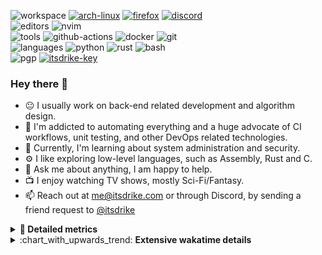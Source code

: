 ![workspace](https://img.shields.io/static/v1?label=&message=workspace:&color=555&style=flat-square)
[![arch-linux](https://img.shields.io/static/v1?logo=arch-linux&label=&message=Arch%20Linux&color=111&logoColor=AAA&style=flat-square)](https://archlinux.org)
[![firefox](https://img.shields.io/static/v1?logo=firefox-browser&label=&message=Firefox&color=111&logoColor=AAA&style=flat-square)](https://mozilla.org/en-US/firefox/)
[![discord](https://img.shields.io/static/v1?logo=discord&label=&message=Discord&color=111&logoColor=AAA&style=flat-square)](https://discord.gg/zmQ3NcSY)
<br>
![editors](https://img.shields.io/static/v1?label=&message=editors:&color=555&style=flat-square)
![nvim](https://img.shields.io/static/v1?logo=neovim&label=&message=NeoVim&color=111&logoColor=AAA&style=flat-square)
<br>
![tools](https://img.shields.io/static/v1?label=&message=tools:&color=555&style=flat-square)
![github-actions](https://img.shields.io/static/v1?logo=github-actions&label=&message=github%20actions&color=111&logoColor=AAA&style=flat-square)
![docker](https://img.shields.io/static/v1?logo=docker&label=&message=docker&color=111&logoColor=AAA&style=flat-square)
![git](https://img.shields.io/static/v1?logo=git&label=&message=git&color=111&logoColor=AAA&style=flat-square)
<br>
![languages](https://img.shields.io/static/v1?label=&message=languages:&color=555&style=flat-square)
![python](https://img.shields.io/static/v1?logo=python&label=&message=python&color=111&logoColor=AAA&style=flat-square&link=)
![rust](https://img.shields.io/static/v1?logo=rust&label=&message=rust&color=111&logoColor=AAA&style=flat-square)
![bash](https://img.shields.io/static/v1?logo=gnu-bash&label=&message=bash&color=111&logoColor=AAA&style=flat-square)
<br>
![pgp](https://img.shields.io/static/v1?label=&message=pgp:&color=555&style=flat-square)
[![itsdrike-key](https://img.shields.io/static/v1?logo=gnuprivacyguard&label=&message=0xFA2745890B7048C0&color=111&logoColor=AAA&style=flat-square)](https://github.com/ItsDrike.gpg)

<!-- Load profile visitor count, but don't display it, keep it as a private stat, no need to show off (888)-->
[](https://visitor-badge.glitch.me/badge?page_id=ItsDrike.ItsDrike)

### Hey there 👋

- :neutral_face: I usually work on back-end related development and algorithm design.
- :man: I'm addicted to automating everything and a huge advocate of CI workflows, unit testing, and other DevOps related technologies.
- :seedling: Currently, I'm learning about system administration and security.
- :gear: I like exploring low-level languages, such as Assembly, Rust and C.
- :speech_balloon: Ask me about anything, I am happy to help.
- :tv: I enjoy watching TV shows, mostly Sci-Fi/Fantasy.
- :mailbox: Reach out at [me@itsdrike.com](mailto:me@itsdrike.com) or through Discord, by sending a friend request to [@itsdrike](https://s.itsdrike.com/discord)

<details>
 <summary> <b>📌 Detailed metrics</b></summary>
 
 <table>
  <tr>
    <th>🙋 Profile Details</th>
    <th>🧮 Repositories traffic</th>
  </tr>
  <tr>
   <td>
     <img alt="" width="400" src="https://github.com/ItsDrike/ItsDrike/blob/master/metrics/profile.svg">
   </td>
   <td>
     <img alt="" width="400" src="https://github.com/ItsDrike/ItsDrike/blob/master/metrics/repositories.svg">
   </td>
  </tr>
  <tr>
    <th>📅 Isometric commit calendar</th>
    <th>🈷️ Most used languages</th>
  </tr>
  <tr>
    <td align="center">
      <img alt="" width="400" src="https://github.com/ItsDrike/ItsDrike/blob/master/metrics/isocalendar.svg">
    </td>
    <td>
      <img alt="" width="400" src="https://github.com/ItsDrike/ItsDrike/blob/master/metrics/languages.svg">
    </td>
  </tr>
  <tr>
   <th>♐ Code snippet of the day</th>
   <th>🌟 Recently starred repositories</th>
  </tr>
  <tr>
   <td align="center">
    <img alt="" width="400" src="https://github.com/ItsDrike/ItsDrike/blob/master/metrics/code_snippet.svg">
   </td>
   <td align="center">
    <img alt="" width="400" src="https://github.com/ItsDrike/ItsDrike/blob/master/metrics/starred_repos.svg">
   </td>
  </tr>
  <tr>
    <th>💡 Coding habits</th>
    <th>⏰ WakaTime plugin</th>
  </tr>
  <tr>
   <td align="center">
    <img alt="" width="400" src="https://github.com/ItsDrike/ItsDrike/blob/master/metrics/habits.svg">
   </td>
   <td align="center">
     <img alt="" width="400" src="https://github.com/ItsDrike/ItsDrike/blob/master/metrics/wakatime.svg">
   </td>
  </tr>
 </table>
</details>

<details>
 <summary>:chart_with_upwards_trend: <b>Extensive wakatime details</b></summary>
 
<!--START_SECTION:waka-->
![Code Time](http://img.shields.io/badge/Code%20Time-4%2C713%20hrs%205%20mins-blue)

**I'm a Night 🦉** 

```text
🌞 Morning                967 commits         ██░░░░░░░░░░░░░░░░░░░░░░░   08.12 % 
🌆 Daytime                3653 commits        ████████░░░░░░░░░░░░░░░░░   30.66 % 
🌃 Evening                4542 commits        ██████████░░░░░░░░░░░░░░░   38.12 % 
🌙 Night                  2753 commits        ██████░░░░░░░░░░░░░░░░░░░   23.11 % 
```
📅 **I'm Most Productive on Monday** 

```text
Monday                   2116 commits        ████░░░░░░░░░░░░░░░░░░░░░   17.76 % 
Tuesday                  1678 commits        ████░░░░░░░░░░░░░░░░░░░░░   14.08 % 
Wednesday                1769 commits        ████░░░░░░░░░░░░░░░░░░░░░   14.85 % 
Thursday                 1549 commits        ███░░░░░░░░░░░░░░░░░░░░░░   13.00 % 
Friday                   1549 commits        ███░░░░░░░░░░░░░░░░░░░░░░   13.00 % 
Saturday                 1473 commits        ███░░░░░░░░░░░░░░░░░░░░░░   12.36 % 
Sunday                   1781 commits        ████░░░░░░░░░░░░░░░░░░░░░   14.95 % 
```


📊 **This Week I Spent My Time On** 

```text
💬 Programming Languages: 
Nix                      19 hrs 46 mins      ██████████████████░░░░░░░   70.90 % 
TOML                     1 hr 52 mins        ██░░░░░░░░░░░░░░░░░░░░░░░   06.74 % 
Python                   1 hr 25 mins        █░░░░░░░░░░░░░░░░░░░░░░░░   05.13 % 
Other                    1 hr 10 mins        █░░░░░░░░░░░░░░░░░░░░░░░░   04.24 % 
Markdown                 1 hr 7 mins         █░░░░░░░░░░░░░░░░░░░░░░░░   04.03 % 

🔥 Editors: 
Neovim                   27 hrs 53 mins      █████████████████████████   100.00 % 

💻 Operating System: 
Linux                    27 hrs 53 mins      █████████████████████████   100.00 % 
```

**I Mostly Code in Python** 

```text
C++                      8 repos             ███░░░░░░░░░░░░░░░░░░░░░░   11.11 % 
Lua                      5 repos             ██░░░░░░░░░░░░░░░░░░░░░░░   06.94 % 
C#                       2 repos             █░░░░░░░░░░░░░░░░░░░░░░░░   02.78 % 
Nix                      2 repos             █░░░░░░░░░░░░░░░░░░░░░░░░   02.78 % 
Java                     1 repo              ░░░░░░░░░░░░░░░░░░░░░░░░░   01.39 % 
```




 Last Updated on 01/07/2024 01:44:37 UTC
<!--END_SECTION:waka-->

</details>
